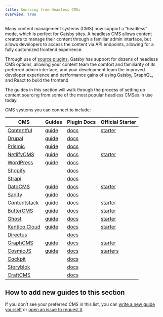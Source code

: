 ```yaml
---
title: Sourcing from Headless CMSs
overview: true
---
```


Many content management systems (CMS) now support a “headless” mode, which is perfect for Gatsby sites. A headless CMS allows content creators to manage their content through a familiar admin interface, but allows developers to access the content via API endpoints, allowing for a fully customized frontend experience.

Through use of [source plugins](/plugins/?=source), Gatsby has support for dozens of headless CMS options, allowing your content team the comfort and familiarity of its preferred admin interface, and your development team the improved developer experience and performance gains of using Gatsby, GraphQL, and React to build the frontend.

The guides in this section will walk through the process of setting up content sourcing from some of the most popular headless CMSes in use today.

<!--
  Ordering in this section is driven by Gatsby plugin downloads (/plugins/?=gatsby-source-) & CMS vendor size/adoption.
-->

CMS systems you can connect to include:

| CMS                                           | Guides                                                                                                       | Plugin Docs                                   | Official Starter                                                    |
| --------------------------------------------- | ------------------------------------------------------------------------------------------------------------ | --------------------------------------------- | ------------------------------------------------------------------- |
| [Contentful](https://www.contentful.com/)     | [guide](/docs/sourcing-from-contentful/)                                                                     | [docs](/packages/gatsby-source-contentful)    | [starter](/starters/contentful-userland/gatsby-contentful-starter/) |
| [Drupal](https://www.drupal.com/)             | [guide](/docs/sourcing-from-drupal/)                                                                         | [docs](/packages/gatsby-source-drupal)        |                                                                     |
| [Prismic](https://www.prismic.io/)            | [guide](/docs/sourcing-from-prismic/)                                                                        | [docs](/packages/gatsby-source-prismic)       |                                                                     |
| [NetlifyCMS](https://www.netlifycms.com/)     | [guide](/docs/sourcing-from-netlify-cms/)                                                                    | [docs](/packages/gatsby-source-netlifycms)    | [starter](/starters/netlify-templates/gatsby-starter-netlify-cms/)  |
| [WordPress](https://www.wordpress.com/)       | [guide](/docs/sourcing-from-wordpress/)                                                                      | [docs](/packages/gatsby-source-wordpress)     |                                                                     |
| [Shopify](https://www.shopify.com/)           |                                                                                                              | [docs](/packages/gatsby-source-shopify)       |                                                                     |
| [Strapi](https://strapi.io/)                  |                                                                                                              | [docs](/packages/gatsby-source-strapi)        |
| [DatoCMS](https://www.datocms.com/)           | [guide](https://www.gatsbyjs.com/guides/datocms/)                                                            | [docs](/packages/gatsby-source-datocms)       | [starter](/starters/datocms/gatsby-portfolio/)                      |
| [Sanity](https://www.sanity.io/)              | [guide](/docs/sourcing-from-sanity)                                                                          | [docs](/packages/gatsby-source-sanity/)       |
| [Contentstack](https://www.contentstack.com/) | [guide](https://www.contentstack.com/docs/example-apps/build-a-sample-website-using-gatsby-and-contentstack) | [docs](/packages/gatsby-source-contentstack)  | [starter](/starters/contentstack/gatsby-starter-contentstack/)      |
| [ButterCMS](https://buttercms.com/)           | [guide](/docs/sourcing-from-buttercms/)                                                                      | [docs](/packages/gatsby-source-buttercms)     | [starter](/starters/ButterCMS/gatsby-starter-buttercms/)            |
| [Ghost](https://ghost.org/)                   | [guide](/docs/sourcing-from-ghost/)                                                                          | [docs](/packages/gatsby-source-ghost/)        | [starter](/starters/TryGhost/gatsby-starter-ghost/)                 |
| [Kentico Cloud](https://kenticocloud.com/)    | [guide](/docs/sourcing-from-kentico-cloud)                                                                   | [docs](/packages/gatsby-source-kentico-cloud) | [starter](/starters/Kentico/gatsby-starter-kentico-cloud/)          |
| [Directus](https://directus.io/)              |                                                                                                              | [docs](/packages/gatsby-source-directus)      |
| [GraphCMS](https://graphcms.com/)             | [guide](/docs/sourcing-from-graphcms)                                                                        | [docs](/packages/gatsby-source-graphql)       | [starter](/starters/GraphCMS/gatsby-graphcms-tailwindcss-example/)  |
| [CosmicJS](https://cosmicjs.com/)             | [guide](/blog/2018-06-07-build-a-gatsby-blog-using-the-cosmic-js-source-plugin/)                             | [docs](/packages/gatsby-source-cosmicjs)      | [starters](/starters/?s=cosmicjs&v=2)                               |
| [Cockpit](https://getcockpit.com/)            |                                                                                                              | [docs](/packages/gatsby-plugin-cockpit)       |
| [Storyblok](https://www.storyblok.com/)       |                                                                                                              | [docs](/packages/gatsby-source-storyblok)     |
| [CraftCMS](https://craftcms.com/)             |                                                                                                              | [docs](/packages/gatsby-source-craftcms)      |

## How to add new guides to this section

If you don’t see your preferred CMS in this list, you can [write a new guide yourself](/contributing/how-to-contribute/) or [open an issue to request it](https://github.com/gatsbyjs/gatsby/issues/new/choose).
